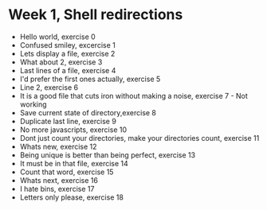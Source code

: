 # Week 1, Shell redirections
* Hello world, exercise 0
* Confused smiley, excercise 1
* Lets display a file, exercise 2
* What about 2, exercise 3
* Last lines of a file, exercise 4
* I'd prefer the first ones actually, exercise 5
* Line 2, exercise 6
* It is a good file that cuts iron without making a noise, exercise 7 - Not working
* Save current state of directory,exercise 8
* Duplicate last line, exercise 9
* No more javascripts, exercise 10
* Dont just count your directories, make your directories count, exercise 11
* Whats new, exercise 12
* Being unique is better than being perfect, exercise 13
* It must be in that file, exercise 14
* Count that word, exercise 15
* Whats next, exercise 16
* I hate bins, exercise 17
* Letters only please, exercise 18